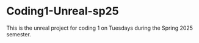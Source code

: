 # Coding1-Unreal-sp25
This is the unreal project for coding 1 on Tuesdays during the Spring 2025 semester.

